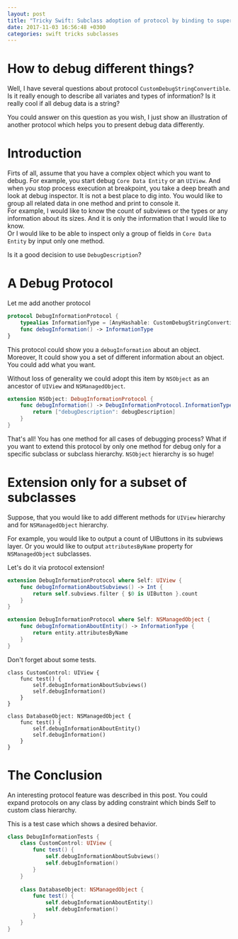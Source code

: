```yaml
---
layout: post
title: "Tricky Swift: Subclass adoption of protocol by binding to superclass."
date: 2017-11-03 16:56:48 +0300
categories: swift tricks subclasses
---
```


# How to debug different things?

Well, I have several questions about protocol `CustomDebugStringConvertible`. Is it really enough to describe all variates and types of information? Is it really cool if all debug data is a string?

You could answer on this question as you wish, I just show an illustration of another protocol which helps you to present debug data differently.

# Introduction

Firts of all, assume that you have a complex object which you want to debug. For example, you start debug `Core Data Entity` or an `UIView`. And when you stop process execution at breakpoint, you take a deep breath and look at debug inspector. It is not a best place to dig into. You would like to group all related data in one method and print to console it.  
For example, I would like to know the count of subviews or the types or any information about its sizes. And it is only the information that I would like to know.  
Or I would like to be able to inspect only a group of fields in `Core Data Entity` by input only one method.

Is it a good decision to use `DebugDescription`?

# A Debug Protocol

Let me add another protocol

```swift
protocol DebugInformationProtocol {
    typealias InformationType = [AnyHashable: CustomDebugStringConvertible]
    func debugInformation() -> InformationType
}
```

This protocol could show you a `debugInformation` about an object. Moreover, It could show you a set of different information about an object. You could add what you want.

Without loss of generality we could adopt this item by `NSObject` as an ancestor of `UIView` and `NSManagedObject`.

```swift
extension NSObject: DebugInformationProtocol {
    func debugInformation() -> DebugInformationProtocol.InformationType {
        return ["debugDescription": debugDescription]
    }
}
```

That's all! You has one method for all cases of debugging process? What if you want to extend this protocol by only one method for debug only for a specific subclass or subclass hierarchy. `NSObject` hierarchy is so huge!

# Extension only for a subset of subclasses

Suppose, that you would like to add different methods for `UIView` hierarchy and for `NSManagedObject` hierarchy.

For example, you would like to output a count of UIButtons in its subviews layer. Or you would like to output `attributesByName` property for `NSManagedObject` subclasses.

Let's do it via protocol extension!

```swift
extension DebugInformationProtocol where Self: UIView {
    func debugInformationAboutSubviews() -> Int {
        return self.subviews.filter { $0 is UIButton }.count
    }
}

extension DebugInformationProtocol where Self: NSManagedObject {
    func debugInformationAboutEntity() -> InformationType {
        return entity.attributesByName
    }
}
```

Don't forget about some tests.

```
class CustomControl: UIView {
    func test() {
        self.debugInformationAboutSubviews()
        self.debugInformation()
    }
}

class DatabaseObject: NSManagedObject {
    func test() {
        self.debugInformationAboutEntity()
        self.debugInformation()
    }
}
```

# The Conclusion

An interesting protocol feature was described in this post. You could expand protocols on any class by adding constraint which binds Self to custom class hierarchy.

This is a test case which shows a desired behavior.

```swift
class DebugInformationTests {
    class CustomControl: UIView {
        func test() {
            self.debugInformationAboutSubviews()
            self.debugInformation()
        }
    }
    
    class DatabaseObject: NSManagedObject {
        func test() {
            self.debugInformationAboutEntity()
            self.debugInformation()
        }
    }
}
```